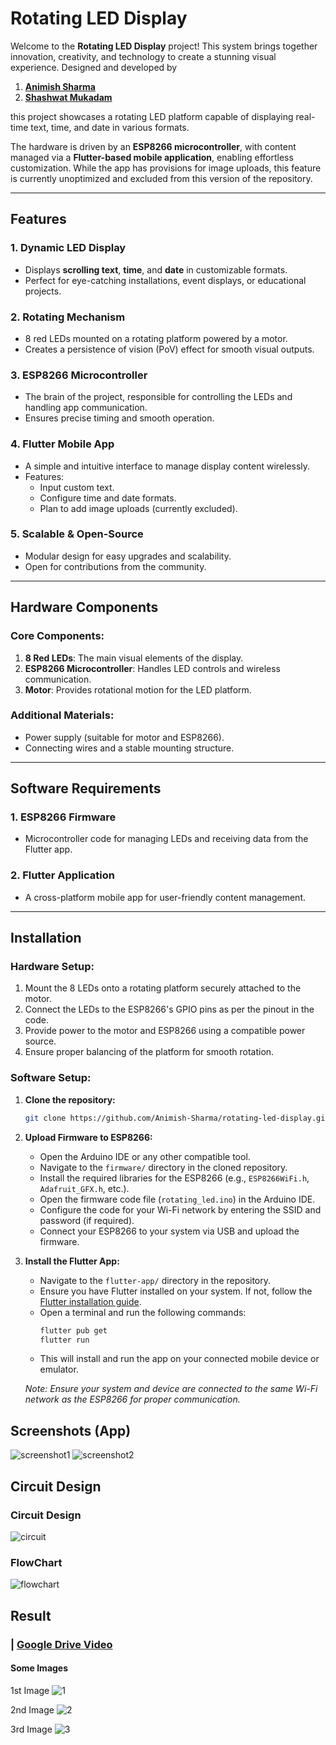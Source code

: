 # Rotating LED Display  

Welcome to the **Rotating LED Display** project! This system brings together innovation, creativity, and technology to create a stunning visual experience. Designed and developed by
1. **[Animish Sharma](https://github.com/Animish-Sharma)**
2. **[Shashwat Mukadam](https://github.com/Shashwat-11)** 

this project showcases a rotating LED platform capable of displaying real-time text, time, and date in various formats.  

The hardware is driven by an **ESP8266 microcontroller**, with content managed via a **Flutter-based mobile application**, enabling effortless customization. While the app has provisions for image uploads, this feature is currently unoptimized and excluded from this version of the repository.  

---

## Features  

### 1. **Dynamic LED Display**  
- Displays **scrolling text**, **time**, and **date** in customizable formats.  
- Perfect for eye-catching installations, event displays, or educational projects.  

### 2. **Rotating Mechanism**  
- 8 red LEDs mounted on a rotating platform powered by a motor.  
- Creates a persistence of vision (PoV) effect for smooth visual outputs.  

### 3. **ESP8266 Microcontroller**  
- The brain of the project, responsible for controlling the LEDs and handling app communication.  
- Ensures precise timing and smooth operation.  

### 4. **Flutter Mobile App**  
- A simple and intuitive interface to manage display content wirelessly.  
- Features:  
  - Input custom text.  
  - Configure time and date formats.  
  - Plan to add image uploads (currently excluded).  

### 5. **Scalable & Open-Source**  
- Modular design for easy upgrades and scalability.  
- Open for contributions from the community.  

---

## Hardware Components  

### **Core Components:**  
1. **8 Red LEDs**: The main visual elements of the display.  
2. **ESP8266 Microcontroller**: Handles LED controls and wireless communication.  
3. **Motor**: Provides rotational motion for the LED platform.  

### **Additional Materials:**  
- Power supply (suitable for motor and ESP8266).  
- Connecting wires and a stable mounting structure.  

---

## Software Requirements  

### 1. **ESP8266 Firmware**  
- Microcontroller code for managing LEDs and receiving data from the Flutter app.  

### 2. **Flutter Application**  
- A cross-platform mobile app for user-friendly content management.  

---

## Installation  

### **Hardware Setup:**  
1. Mount the 8 LEDs onto a rotating platform securely attached to the motor.  
2. Connect the LEDs to the ESP8266's GPIO pins as per the pinout in the code.  
3. Provide power to the motor and ESP8266 using a compatible power source.  
4. Ensure proper balancing of the platform for smooth rotation.  

### **Software Setup:**  
1. **Clone the repository:**  
   ```bash  
   git clone https://github.com/Animish-Sharma/rotating-led-display.git  
    ```
2. **Upload Firmware to ESP8266:**  
   - Open the Arduino IDE or any other compatible tool.  
   - Navigate to the `firmware/` directory in the cloned repository.  
   - Install the required libraries for the ESP8266 (e.g., `ESP8266WiFi.h`, `Adafruit_GFX.h`, etc.).  
   - Open the firmware code file (`rotating_led.ino`) in the Arduino IDE.  
   - Configure the code for your Wi-Fi network by entering the SSID and password (if required).  
   - Connect your ESP8266 to your system via USB and upload the firmware.  

3. **Install the Flutter App:**  
   - Navigate to the `flutter-app/` directory in the repository.  
   - Ensure you have Flutter installed on your system. If not, follow the [Flutter installation guide](https://flutter.dev/docs/get-started/install).  
   - Open a terminal and run the following commands:  
     ```bash  
     flutter pub get  
     flutter run  
     ```  
   - This will install and run the app on your connected mobile device or emulator.  

   *Note: Ensure your system and device are connected to the same Wi-Fi network as the ESP8266 for proper communication.*  

## Screenshots (App)
![screenshot1](https://github.com/Animish-Sharma/rotating-led-display/blob/main/app/New%20folder/screenshot2.jpeg?raw=true)
![screenshot2](https://github.com/Animish-Sharma/rotating-led-display/blob/main/app/New%20folder/screenshot1.jpeg?raw=true)

## Circuit Design

### Circuit Design
![circuit](https://github.com/Animish-Sharma/rotating-led-display/blob/main/app/New%20folder/ewcircuit.png?raw=true)

### FlowChart
![flowchart](https://github.com/Animish-Sharma/rotating-led-display/blob/main/app/New%20folder/flowchart.png?raw=true)
## Result
### | [Google Drive Video](https://drive.google.com/file/d/1EhQVvF1xgY1Ot-h7ytVo3lwRY-moVVTa/view?usp=drive_link)

#### Some Images

1st Image
![1](https://github.com/Animish-Sharma/rotating-led-display/blob/main/app/New%20folder/1.jpeg?raw=true)

2nd Image
![2](https://github.com/Animish-Sharma/rotating-led-display/blob/main/app/New%20folder/2.jpeg?raw=true)

3rd Image
![3](https://github.com/Animish-Sharma/rotating-led-display/blob/main/app/New%20folder/3.jpeg?raw=true)
